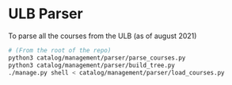 # ULB Parser

To parse all the courses from the ULB (as of august 2021)
```bash
# (From the root of the repo)
python3 catalog/management/parser/parse_courses.py
python3 catalog/management/parser/build_tree.py
./manage.py shell < catalog/management/parser/load_courses.py
```
